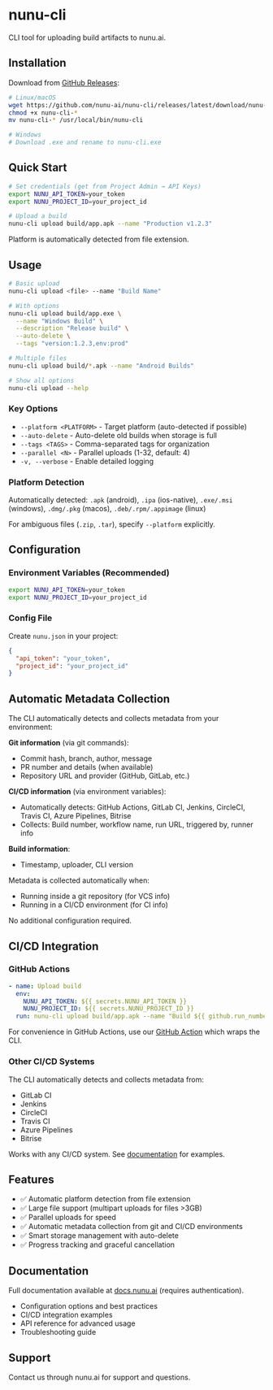 # nunu-cli

CLI tool for uploading build artifacts to nunu.ai.

## Installation

Download from [GitHub Releases](https://github.com/nunu-ai/nunu-cli/releases):
```bash
# Linux/macOS
wget https://github.com/nunu-ai/nunu-cli/releases/latest/download/nunu-cli-*-linux-x86_64
chmod +x nunu-cli-*
mv nunu-cli-* /usr/local/bin/nunu-cli

# Windows
# Download .exe and rename to nunu-cli.exe
```

## Quick Start
```bash
# Set credentials (get from Project Admin → API Keys)
export NUNU_API_TOKEN=your_token
export NUNU_PROJECT_ID=your_project_id

# Upload a build
nunu-cli upload build/app.apk --name "Production v1.2.3"
```

Platform is automatically detected from file extension.

## Usage
```bash
# Basic upload
nunu-cli upload <file> --name "Build Name"

# With options
nunu-cli upload build/app.exe \
  --name "Windows Build" \
  --description "Release build" \
  --auto-delete \
  --tags "version:1.2.3,env:prod"

# Multiple files
nunu-cli upload build/*.apk --name "Android Builds"

# Show all options
nunu-cli upload --help
```

### Key Options

- `--platform <PLATFORM>` - Target platform (auto-detected if possible)
- `--auto-delete` - Auto-delete old builds when storage is full
- `--tags <TAGS>` - Comma-separated tags for organization
- `--parallel <N>` - Parallel uploads (1-32, default: 4)
- `-v, --verbose` - Enable detailed logging

### Platform Detection

Automatically detected: `.apk` (android), `.ipa` (ios-native), `.exe/.msi` (windows), `.dmg/.pkg` (macos), `.deb/.rpm/.appimage` (linux)

For ambiguous files (`.zip`, `.tar`), specify `--platform` explicitly.

## Configuration

### Environment Variables (Recommended)
```bash
export NUNU_API_TOKEN=your_token
export NUNU_PROJECT_ID=your_project_id
```

### Config File

Create `nunu.json` in your project:
```json
{
  "api_token": "your_token",
  "project_id": "your_project_id"
}
```

## Automatic Metadata Collection

The CLI automatically detects and collects metadata from your environment:

**Git information** (via git commands):
- Commit hash, branch, author, message
- PR number and details (when available)
- Repository URL and provider (GitHub, GitLab, etc.)

**CI/CD information** (via environment variables):
- Automatically detects: GitHub Actions, GitLab CI, Jenkins, CircleCI, Travis CI, Azure Pipelines, Bitrise
- Collects: Build number, workflow name, run URL, triggered by, runner info

**Build information**:
- Timestamp, uploader, CLI version

Metadata is collected automatically when:
- Running inside a git repository (for VCS info)
- Running in a CI/CD environment (for CI info)

No additional configuration required.

## CI/CD Integration

### GitHub Actions
```yaml
- name: Upload build
  env:
    NUNU_API_TOKEN: ${{ secrets.NUNU_API_TOKEN }}
    NUNU_PROJECT_ID: ${{ secrets.NUNU_PROJECT_ID }}
  run: nunu-cli upload build/app.apk --name "Build ${{ github.run_number }}"
```

For convenience in GitHub Actions, use our [GitHub Action](https://github.com/nunu-ai/upload-build-action) which wraps the CLI.

### Other CI/CD Systems

The CLI automatically detects and collects metadata from:
- GitLab CI
- Jenkins
- CircleCI
- Travis CI
- Azure Pipelines
- Bitrise

Works with any CI/CD system. See [documentation](https://docs.nunu.ai) for examples.

## Features

- ✅ Automatic platform detection from file extension
- ✅ Large file support (multipart uploads for files >3GB)
- ✅ Parallel uploads for speed
- ✅ Automatic metadata collection from git and CI/CD environments
- ✅ Smart storage management with auto-delete
- ✅ Progress tracking and graceful cancellation

## Documentation

Full documentation available at [docs.nunu.ai](https://docs.nunu.ai) (requires authentication).

- Configuration options and best practices
- CI/CD integration examples
- API reference for advanced usage
- Troubleshooting guide

## Support

Contact us through nunu.ai for support and questions.
